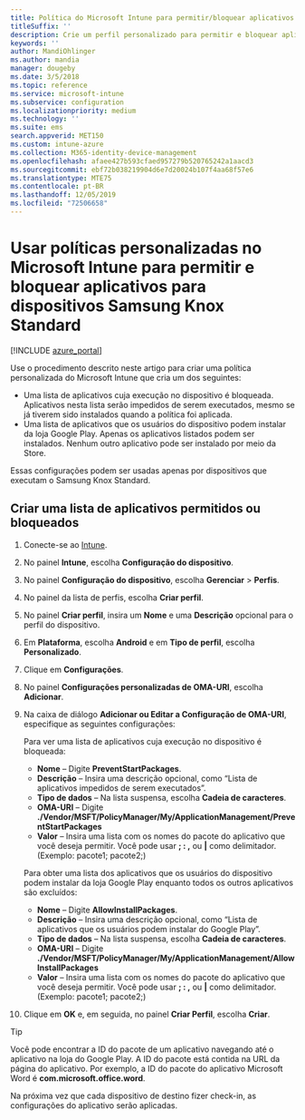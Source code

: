 ```yaml
---
title: Política do Microsoft Intune para permitir/bloquear aplicativos para o Samsung Knox
titleSuffix: ''
description: Crie um perfil personalizado para permitir e bloquear aplicativos em dispositivos Samsung Knox Standard.
keywords: ''
author: MandiOhlinger
ms.author: mandia
manager: dougeby
ms.date: 3/5/2018
ms.topic: reference
ms.service: microsoft-intune
ms.subservice: configuration
ms.localizationpriority: medium
ms.technology: ''
ms.suite: ems
search.appverid: MET150
ms.custom: intune-azure
ms.collection: M365-identity-device-management
ms.openlocfilehash: afaee427b593cfaed957279b520765242a1aacd3
ms.sourcegitcommit: ebf72b038219904d6e7d20024b107f4aa68f57e6
ms.translationtype: MTE75
ms.contentlocale: pt-BR
ms.lasthandoff: 12/05/2019
ms.locfileid: "72506658"
---
```

# <a name="use-custom-policies-in-microsoft-intune-to-allow-and-block-apps-for-samsung-knox-standard-devices"></a>Usar políticas personalizadas no Microsoft Intune para permitir e bloquear aplicativos para dispositivos Samsung Knox Standard 

[!INCLUDE [azure_portal](../includes/azure_portal.md)]

Use o procedimento descrito neste artigo para criar uma política personalizada do Microsoft Intune que cria um dos seguintes:

- Uma lista de aplicativos cuja execução no dispositivo é bloqueada. Aplicativos nesta lista serão impedidos de serem executados, mesmo se já tiverem sido instalados quando a política foi aplicada.
- Uma lista de aplicativos que os usuários do dispositivo podem instalar da loja Google Play. Apenas os aplicativos listados podem ser instalados. Nenhum outro aplicativo pode ser instalado por meio da Store.

Essas configurações podem ser usadas apenas por dispositivos que executam o Samsung Knox Standard.

## <a name="create-an-allowed-or-blocked-app-list"></a>Criar uma lista de aplicativos permitidos ou bloqueados

1. Conecte-se ao [Intune](https://go.microsoft.com/fwlink/?linkid=2090973).
3. No painel **Intune**, escolha **Configuração do dispositivo**.
2. No painel **Configuração do dispositivo**, escolha **Gerenciar** > **Perfis**.
2. No painel da lista de perfis, escolha **Criar perfil**.
3. No painel **Criar perfil**, insira um **Nome** e uma **Descrição** opcional para o perfil do dispositivo.
2. Em **Plataforma**, escolha **Android** e em **Tipo de perfil**, escolha **Personalizado**.
3. Clique em **Configurações**.
3. No painel **Configurações personalizadas de OMA-URI**, escolha **Adicionar**.
4. Na caixa de diálogo **Adicionar ou Editar a Configuração de OMA-URI**, especifique as seguintes configurações:

   Para ver uma lista de aplicativos cuja execução no dispositivo é bloqueada:

   - **Nome** – Digite **PreventStartPackages**.
   - **Descrição** – Insira uma descrição opcional, como “Lista de aplicativos impedidos de serem executados”.
   - **Tipo de dados** – Na lista suspensa, escolha **Cadeia de caracteres**.
   - **OMA-URI** – Digite **./Vendor/MSFT/PolicyManager/My/ApplicationManagement/PreventStartPackages**
   - **Valor** – Insira uma lista com os nomes do pacote do aplicativo que você deseja permitir. Você pode usar **; : ,** ou **|** como delimitador. (Exemplo: pacote1; pacote2;)

   Para obter uma lista dos aplicativos que os usuários do dispositivo podem instalar da loja Google Play enquanto todos os outros aplicativos são excluídos:
   - **Nome** – Digite **AllowInstallPackages**.
   - **Descrição** – Insira uma descrição opcional, como “Lista de aplicativos que os usuários podem instalar do Google Play”.
   - **Tipo de dados** – Na lista suspensa, escolha **Cadeia de caracteres**.
   - **OMA-URI** – Digite **./Vendor/MSFT/PolicyManager/My/ApplicationManagement/AllowInstallPackages**
   - **Valor** – Insira uma lista com os nomes do pacote do aplicativo que você deseja permitir. Você pode usar **; : ,** ou **|** como delimitador. (Exemplo: pacote1; pacote2;)

4. Clique em **OK** e, em seguida, no painel **Criar Perfil**, escolha **Criar**.

>[!TIP]
> Você pode encontrar a ID do pacote de um aplicativo navegando até o aplicativo na loja do Google Play. A ID do pacote está contida na URL da página do aplicativo. Por exemplo, a ID do pacote do aplicativo Microsoft Word é **com.microsoft.office.word**.

Na próxima vez que cada dispositivo de destino fizer check-in, as configurações do aplicativo serão aplicadas.


<!---## Assign the custom profile--->
